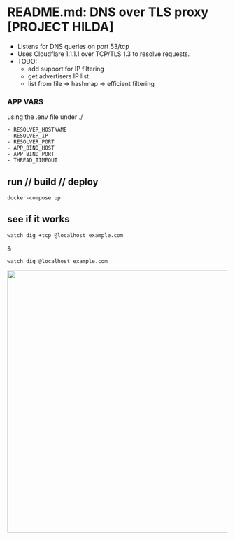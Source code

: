 # README.md: DNS over TLS proxy [PROJECT HILDA]

- Listens for DNS queries on port 53/tcp
- Uses Cloudflare 1.1.1.1 over TCP/TLS 1.3 to resolve requests.
- TODO: 
    - add support for IP filtering
    - get advertisers IP list
    - list from file => hashmap => efficient filtering

### APP VARS

using the .env file under ./

    - RESOLVER_HOSTNAME
    - RESOLVER_IP
    - RESOLVER_PORT
    - APP_BIND_HOST
    - APP_BIND_PORT
    - THREAD_TIMEOUT

## run // build // deploy

```
docker-compose up
```

## see if it works

```
watch dig +tcp @localhost example.com
```
& 


```
watch dig @localhost example.com
```

<p style="text-align:center;"><a href="https://raw.githubusercontent.com/Shokodemon/python-dns-over-tls/master/workspace.png"><img src="https://raw.githubusercontent.com/Shokodemon/python-dns-over-tls/master/workspace.png" align="center" height="600" width="800" ></a><p>
